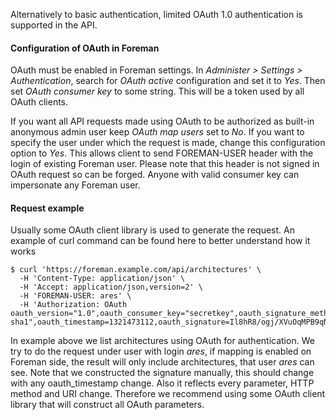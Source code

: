 Alternatively to basic authentication, limited OAuth 1.0 authentication is supported
in the API.

#### Configuration of OAuth in Foreman

OAuth must be enabled in Foreman settings. In *Administer > Settings > Authentication*,
search for *OAuth active* configuration and set it to *Yes*. Then set *OAuth consumer key*
to some string. This will be a token used by all OAuth clients.

If you want all API requests made using OAuth to be authorized as built-in anonymous
admin user keep *OAuth map users* set to *No*. If you want to specify the user
under which the request is made, change this configuration option to *Yes*. This 
allows client to send FOREMAN-USER header with the login of existing Foreman user.
Please note that this header is not signed in OAuth request so can be forged.
Anyone with valid consumer key can impersonate any Foreman user.

#### Request example

Usually some OAuth client library is used to generate the request. An example of
curl command can be found here to better understand how it works

    $ curl 'https://foreman.example.com/api/architectures' \
      -H 'Content-Type: application/json' \
      -H 'Accept: application/json,version=2' \
      -H 'FOREMAN-USER: ares' \
      -H 'Authorization: OAuth oauth_version="1.0",oauth_consumer_key="secretkey",oauth_signature_method="hmac-sha1",oauth_timestamp=1321473112,oauth_signature=Il8hR8/ogj/XVuOqMPB9qNjSy6E='
      
In example above we list architectures using OAuth for authentication. We try to
do the request under user with login *ares*, if mapping is enabled on Foreman side,
the result will only include architectures, that user *ares* can see. Note that we
constructed the signature manually, this should change with any oauth_timestamp
change. Also it reflects every parameter, HTTP method and URI change. Therefore
we recommend using some OAuth client library that will construct all OAuth
parameters.
